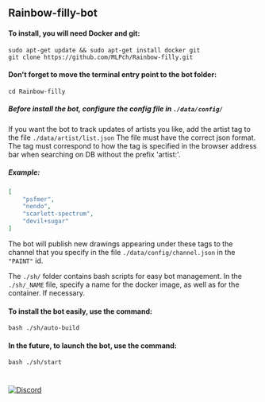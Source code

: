 ## Rainbow-filly-bot

#### To install, you will need Docker and git:
```text
sudo apt-get update && sudo apt-get install docker git
git clone https://github.com/MLPch/Rainbow-filly.git
```

#### Don't forget to move the terminal entry point to the bot folder:
```text
cd Rainbow-filly
```

##### Before install the bot, configure the config file in `./data/config/`

If you want the bot to track updates of artists you like, add the artist tag to the file `./data/artist/list.json`
The file must have the correct json format.
The tag must correspond to how the tag is specified in the browser address bar when searching on DB without the prefix 'artist:'.

##### Example:
```json
[
	"psfmer",
	"nendo",
	"scarlett-spectrum",
	"devil+sugar"
]
```

The bot will publish new drawings appearing under these tags to the channel that you specify in the file `./data/config/channel.json` in the `"PAINT"` id.

The `./sh/` folder contains bash scripts for easy bot management. 
In the `./sh/_NAME` file, specify a name for the docker image, as well as for the container. If necessary.

#### To install the bot easily, use the command:
```text
bash ./sh/auto-build
```
#### In the future, to launch the bot, use the command:
```text
bash ./sh/start
```
###
#
<p align="left">
    <a href="https://discord.gg/wGPRmEcQ6s">
        <img src="https://img.shields.io/discord/736277452481101954?color=5865F2&label=Discord&logoColor=5805F4&style=for-the-badge" alt="Discord">
</p>
